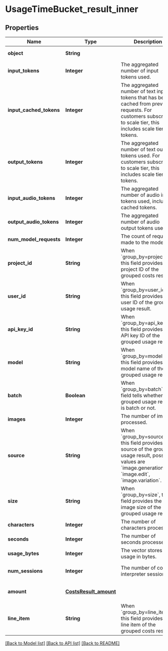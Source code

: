 # UsageTimeBucket_result_inner
## Properties

| Name | Type | Description | Notes |
|------------ | ------------- | ------------- | -------------|
| **object** | **String** |  | [default to null] |
| **input\_tokens** | **Integer** | The aggregated number of input tokens used. | [default to null] |
| **input\_cached\_tokens** | **Integer** | The aggregated number of text input tokens that has been cached from previous requests. For customers subscribe to scale tier, this includes scale tier tokens. | [optional] [default to null] |
| **output\_tokens** | **Integer** | The aggregated number of text output tokens used. For customers subscribe to scale tier, this includes scale tier tokens. | [default to null] |
| **input\_audio\_tokens** | **Integer** | The aggregated number of audio input tokens used, including cached tokens. | [optional] [default to null] |
| **output\_audio\_tokens** | **Integer** | The aggregated number of audio output tokens used. | [optional] [default to null] |
| **num\_model\_requests** | **Integer** | The count of requests made to the model. | [default to null] |
| **project\_id** | **String** | When &#x60;group_by&#x3D;project_id&#x60;, this field provides the project ID of the grouped costs result. | [optional] [default to null] |
| **user\_id** | **String** | When &#x60;group_by&#x3D;user_id&#x60;, this field provides the user ID of the grouped usage result. | [optional] [default to null] |
| **api\_key\_id** | **String** | When &#x60;group_by&#x3D;api_key_id&#x60;, this field provides the API key ID of the grouped usage result. | [optional] [default to null] |
| **model** | **String** | When &#x60;group_by&#x3D;model&#x60;, this field provides the model name of the grouped usage result. | [optional] [default to null] |
| **batch** | **Boolean** | When &#x60;group_by&#x3D;batch&#x60;, this field tells whether the grouped usage result is batch or not. | [optional] [default to null] |
| **images** | **Integer** | The number of images processed. | [default to null] |
| **source** | **String** | When &#x60;group_by&#x3D;source&#x60;, this field provides the source of the grouped usage result, possible values are &#x60;image.generation&#x60;, &#x60;image.edit&#x60;, &#x60;image.variation&#x60;. | [optional] [default to null] |
| **size** | **String** | When &#x60;group_by&#x3D;size&#x60;, this field provides the image size of the grouped usage result. | [optional] [default to null] |
| **characters** | **Integer** | The number of characters processed. | [default to null] |
| **seconds** | **Integer** | The number of seconds processed. | [default to null] |
| **usage\_bytes** | **Integer** | The vector stores usage in bytes. | [default to null] |
| **num\_sessions** | **Integer** | The number of code interpreter sessions. | [optional] [default to null] |
| **amount** | [**CostsResult_amount**](CostsResult_amount.md) |  | [optional] [default to null] |
| **line\_item** | **String** | When &#x60;group_by&#x3D;line_item&#x60;, this field provides the line item of the grouped costs result. | [optional] [default to null] |

[[Back to Model list]](../README.md#documentation-for-models) [[Back to API list]](../README.md#documentation-for-api-endpoints) [[Back to README]](../README.md)

